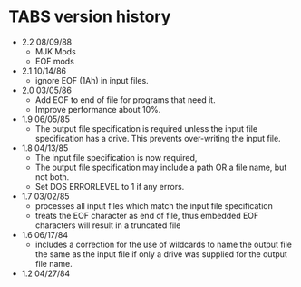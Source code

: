 # TABS version history

- 2.2 08/09/88
  - MJK Mods
  - EOF mods
- 2.1 10/14/86
  - ignore EOF (1Ah) in input files.
- 2.0 03/05/86
  - Add EOF to end of file for programs that need it.
  - Improve performance about 10%.
- 1.9 06/05/85
  - The output file specification is required unless the input file specification has a drive. This prevents over-writing the input file.
- 1.8 04/13/85
  - The input file specification is now required,
  - The output file specification may include a path OR a file name, but not both.
  - Set DOS ERRORLEVEL to 1 if any errors.
- 1.7 03/02/85
  - processes all input files which match the input file specification
  - treats the EOF character as end of file, thus embedded EOF characters will result in a truncated file
- 1.6 06/17/84
  - includes a correction for the use of wildcards to name the output file the same as the input file if only a drive was supplied for the output file name.
- 1.2 04/27/84
